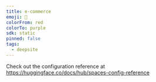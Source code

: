 ```yaml
---
title: e-commerce
emoji: 🐳
colorFrom: red
colorTo: purple
sdk: static
pinned: false
tags:
  - deepsite
---
```


Check out the configuration reference at https://huggingface.co/docs/hub/spaces-config-reference